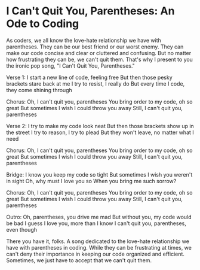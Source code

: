 # I Can't Quit You, Parentheses: An Ode to Coding

As coders, we all know the love-hate relationship we have with parentheses. They can be our best friend or our worst enemy. They can make our code concise and clear or cluttered and confusing. But no matter how frustrating they can be, we can't quit them. That's why I present to you the ironic pop song, "I Can't Quit You, Parentheses."

Verse 1:
I start a new line of code, feeling free
But then those pesky brackets stare back at me
I try to resist, I really do
But every time I code, they come shining through

Chorus:
Oh, I can't quit you, parentheses
You bring order to my code, oh so great
But sometimes I wish I could throw you away
Still, I can't quit you, parentheses

Verse 2:
I try to make my code look neat
But then those brackets show up in the street
I try to reason, I try to plead
But they won't leave, no matter what I need

Chorus:
Oh, I can't quit you, parentheses
You bring order to my code, oh so great
But sometimes I wish I could throw you away
Still, I can't quit you, parentheses

Bridge:
I know you keep my code so tight
But sometimes I wish you weren't in sight
Oh, why must I love you so
When you bring me such sorrow?

Chorus:
Oh, I can't quit you, parentheses
You bring order to my code, oh so great
But sometimes I wish I could throw you away
Still, I can't quit you, parentheses

Outro:
Oh, parentheses, you drive me mad
But without you, my code would be bad
I guess I love you, more than I know
I can't quit you, parentheses, even though

There you have it, folks. A song dedicated to the love-hate relationship we have with parentheses in coding. While they can be frustrating at times, we can't deny their importance in keeping our code organized and efficient. Sometimes, we just have to accept that we can't quit them.
